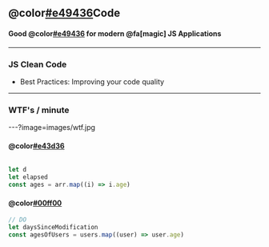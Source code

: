 ## @color[#e49436](Clean)Code
#### Good @color[#e49436](Practices) for modern @fa[magic] JS Applications

---

### JS Clean Code

- Best Practices: Improving your code quality

---

### WTF's / minute
---?image=images/wtf.jpg

#### @color[#e43d36](DON'T)
```javascript

let d
let elapsed
const ages = arr.map((i) => i.age)
```


#### @color[#00ff00](DO)
```javascript
// DO
let daysSinceModification
const agesOfUsers = users.map((user) => user.age)
```
